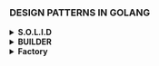 ### DESIGN PATTERNS IN GOLANG

<details>
  <summary><strong>S.O.L.I.D</strong></summary>

**S** - **Single Responsability Principle**
- De acordo com esse principio, cada classe, funcão ou componente deve ter apenas uma responsabilidade.

- Ganhos: 
  - Reaproveitamento de código;
  - Facilita a refatoração;
  - Aplicar teste automatizados com mais facilidade;
  - Gerar menos bugs;

**O** - **Open-Closed Principle**
- Aberto para extensão, fechado para modificações; 
  - Não é correto adicionar um novo `if` dentro da clase para adicionar um novo comportamento.

**L** - **Liskov Substituion Principle** 
- Deve-se poder intercambiar implementações de uma determinada classe;
- Uma subclasse não pode quebrar as expectativas estabalecidas pelo superclasse;
- Faz pensar o que realmente a classe pai fornece de comum para toas as subclasse;

**I** - **Interface Segregation Principle**
- Dividir em varias interface que somadas definirão todo o objeto.
- É melhor criar interfaces mais especificas ao invés de temos uma unica interface genérica.

**D** - **Dependency Inversion Principle**
- Não dependa implementações, dependa de abstrações;
- Utilizar de contratos(interfaces) para abstrair as implementações;
</details>

<details>
  <summary><strong>BUILDER</strong></summary>
  - O padrão Builder sugere que você extraia o código de construção do objeto para fora de sua própria classe e mova ele para objetos separados chamados builders.
  - Trata da criação de objetos complexos.
  - O objeto final pode variar de acordo com a necessidade.


  - BOM:
    - Os mesmos objetos são simples e podem ser criados em uma única chamada ao construtor.
    - Permite a criação de um objeto em etapas.
    - Separa criação de utilização.
    - O cliente não precisa criar objetos diretament
    - O mesmo código pode construir objetos diferentes
    - Ajuda na aplicação dos princípios SRP e OCP
  - RUIM:
    - O código final pode se tornar muito complexo
  - [Ref](https://refactoring.guru/pt-br/design-patterns/builder)
  - Builder Facets
</details>
<details>
  <summary><strong>Factory</strong></summary>
  - Factory são simplesmente operacões que criam objetos.
  - O FactoryMethod é um padrão de projeto de criação (lida com a criação de objetos).
  - Oculta a lógica de instanciação de código cliente. O método fábrica será responsável 
  por instanciar as classes desejadas.
  - Dá flexibilidade ao código client permitindo a criação de novas factories sem a necessidade
   de alerar o código já escrito(OCP)
</details>